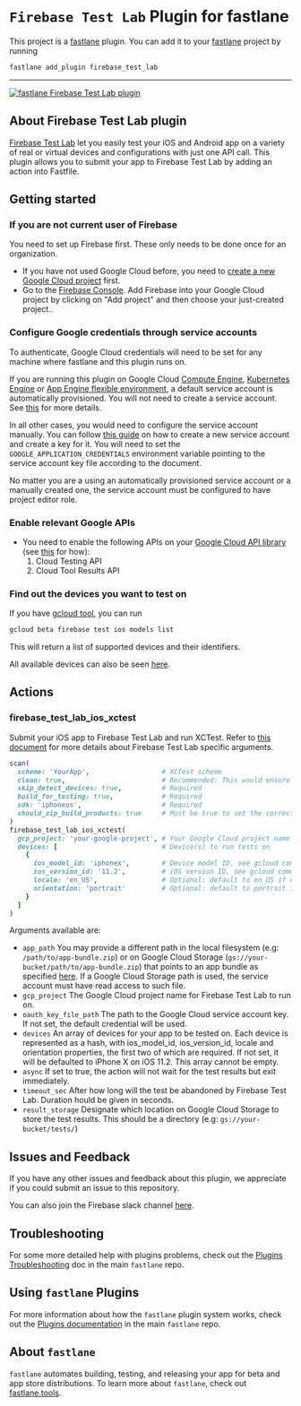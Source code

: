 # `Firebase Test Lab` Plugin for fastlane

This project is a [fastlane](https://fastlane.tools) plugin. You can add it to your [fastlane](https://fastlane.tools) project by running

```bash
fastlane add_plugin firebase_test_lab
```

---

[![fastlane Firebase Test Lab plugin](https://rawcdn.githack.com/fastlane/fastlane/master/fastlane/assets/plugin-badge.svg)](https://rubygems.org/gems/fastlane-plugin-firebase_test_lab)

## About Firebase Test Lab plugin

[Firebase Test Lab](https://firebase.google.com/docs/test-lab/) let you easily test your iOS and Android app on a variety of real or virtual devices and configurations with just one API call. This plugin allows you to submit your app to Firebase Test Lab by adding an action into Fastfile.

## Getting started

### If you are not current user of Firebase
You need to set up Firebase first. These only needs to be done once for an organization.

- If you have not used Google Cloud before, you need to [create a new Google Cloud project](https://cloud.google.com/resource-manager/docs/creating-managing-projects#Creating%20a%20Project) first.
- Go to the [Firebase Console](https://console.firebase.google.com/). Add Firebase into your Google Cloud project by clicking on "Add project" and then choose your just-created project..

### Configure Google credentials through service accounts
To authenticate, Google Cloud credentials will need to be set for any machine where fastlane and this plugin runs on.

If you are running this plugin on Google Cloud [Compute Engine](https://cloud.google.com/compute), [Kubernetes Engine](https://cloud.google.com/kubernetes-engine) or [App Engine flexible environment](https://cloud.google.com/appengine/docs/flexible/), a default service account is automatically provisioned. You will not need to create a service account. See [this](https://cloud.google.com/compute/docs/access/service-accounts#compute_engine_default_service_account) for more details.

In all other cases, you would need to configure the service account manually. You can follow [this guide](https://cloud.google.com/docs/authentication/getting-started) on how to create a new service account and create a key for it. You will need to set the `GOOGLE_APPLICATION_CREDENTIALS` environment variable pointing to the service account key file according to the document.

No matter you are a using an automatically provisioned service account or a manually created one, the service account must be configured to have project editor role.

### Enable relevant Google APIs
- You need to enable the following APIs on your [Google Cloud API library](https://console.cloud.google.com/apis/library) (see [this](https://support.google.com/cloud/answer/6158841) for how):
  1. Cloud Testing API
  2. Cloud Tool Results API

### Find out the devices you want to test on
If you have [gcloud tool](https://cloud.google.com/sdk/gcloud/), you can run

```bash
gcloud beta firebase test ios models list
```
This will return a list of supported devices and their identifiers.

All available devices can also be seen [here](https://firebase.google.com/docs/test-lab/ios/available-testing-devices). 


## Actions

### firebase_test_lab_ios_xctest

Submit your iOS app to Firebase Test Lab and run XCTest. Refer to [this document](https://firebase.google.com/docs/test-lab/ios/command-line) for more details about Firebase Test Lab specific arguments.
```ruby
scan(
  scheme: 'YourApp',                  # XCTest scheme
  clean: true,                        # Recommended: This would ensure the build would not include unnecessary files
  skip_detect_devices: true,          # Required
  build_for_testing: true,            # Required
  sdk: 'iphoneos',                    # Required
  should_zip_build_products: true     # Must be true to set the correct format for Firebase Test Lab
)
firebase_test_lab_ios_xctest(
  gcp_project: 'your-google-project', # Your Google Cloud project name
  devices: [                          # Device(s) to run tests on
    {
      ios_model_id: 'iphonex',        # Device model ID, see gcloud command above
      ios_version_id: '11.2',         # iOS version ID, see gcloud command above
      locale: 'en_US',                # Optional: default to en_US if not set
      orientation: 'portrait'         # Optional: default to portrait if not set
    }
  ]
)
```

Arguments available are:

- `app_path` You may provide a different path in the local filesystem (e.g: `/path/to/app-bundle.zip`) or on Google Cloud Storage (`gs://your-bucket/path/to/app-bundle.zip`) that points to an app bundle as specified [here](https://firebase.google.com/docs/test-lab/ios/command-line#build_xctests_for_your_app). If a Google Cloud Storage path is used, the service account must have read access to such file.
- `gcp_project` The Google Cloud project name for Firebase Test Lab to run on.
- `oauth_key_file_path` The path to the Google Cloud service account key. If not set, the default credential will be used.
- `devices` An array of devices for your app to be tested on. Each device is represented as a hash, with ios_model_id, ios_version_id, locale and orientation properties, the first two of which are required. If not set, it will be defaulted to iPhone X on iOS 11.2. This array cannot be empty.
- `async` If set to true, the action will not wait for the test results but exit immediately.
- `timeout_sec` After how long will the test be abandoned by Firebase Test Lab. Duration hould be given in seconds.
- `result_storage` Designate which location on Google Cloud Storage to store the test results. This should be a directory (e.g: `gs://your-bucket/tests/`)

## Issues and Feedback

If you have any other issues and feedback about this plugin, we appreciate if you could submit an issue to this repository.

You can also join the Firebase slack channel [here](https://firebase.community/).

## Troubleshooting

For some more detailed help with plugins problems, check out the [Plugins Troubleshooting](https://github.com/fastlane/fastlane/blob/master/fastlane/docs/PluginsTroubleshooting.md) doc in the main `fastlane` repo.

## Using `fastlane` Plugins

For more information about how the `fastlane` plugin system works, check out the [Plugins documentation](https://github.com/fastlane/fastlane/blob/master/fastlane/docs/Plugins.md) in the main `fastlane` repo.

## About `fastlane`

`fastlane` automates building, testing, and releasing your app for beta and app store distributions. To learn more about `fastlane`, check out [fastlane.tools](https://fastlane.tools).
